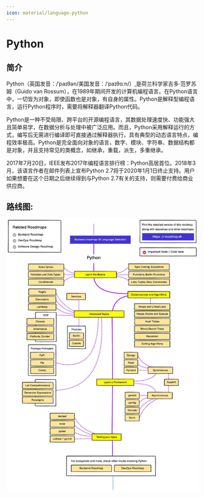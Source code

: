 ```yaml
---
icon: material/language-python
---
```


# Python

## 简介

Python（英国发音：/ˈpaɪθən/美国发音：/ˈpaɪθɑːn/）,是荷兰科学家吉多·范罗苏姆（Guido van Rossum），在1989年期间开发的计算机编程语言。在Python语言中，一切皆为对象，即使函数也是对象，有自身的属性。Python是解释型编程语言，运行Python程序时，需要将解释器翻译Python代码。

Python是一种不受局限、跨平台的开源编程语言，其数据处理速度快、功能强大且简单易学，在数据分析与处理中被广泛应用。而且，Python采用解释运行的方式，编写后无需进行编译即可直接通过解释器执行，具有典型的动态语言特点，编程效率极高。Python是完全面向对象的语言，数字、模块、字符串、数据结构都是对象，并且支持常见的类概念，如继承，重载，派生，多重继承。

2017年7月20日，IEEE发布2017年编程语言排行榜：Python高居首位。2018年3月，该语言作者在邮件列表上宣布Python 2.7将于2020年1月1日终止支持。用户如果想要在这个日期之后继续得到与Python 2.7有关的支持，则需要付费给商业供应商。

## 路线图:
![](../img/PythonRoadmap.jpg)